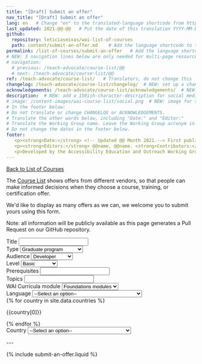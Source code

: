 ```yaml
---
title: "[Draft] Submit an offer"
nav_title: "[Draft] Submit an offer"
lang: en   # Change "en" to the translated-language shortcode from https://www.iana.org/assignments/language-subtag-registry/language-subtag-registry
last_updated: 2021-@@-@@   # Put the date of this translation YYYY-MM-DD (with month in the middle)
github:
  repository: leticiaseixas/wai-list-of-courses
  path: content/submit-an-offer.md    # Add the language shortcode to the middle of the filename, for example: content/index.fr.md
permalink: /list-of-courses/submit-an-offer   # Add the language shortcode to the end, with no slash at end, for example: /link/to/page/fr
# NEW: 3 navigation lines below are only needed for multi-page resources where you have previous and next at the bottom. If so, un-comment them; otherwise delete these lines.
# navigation:
  # previous: /teach-advocate/course-list/@@
  # next: /teach-advocate/course-list/@@
ref: /teach-advocate/course-list/   # Translators, do not change this
changelog: /teach-advocate/course-list/changelog/  # NEW: set up a changelog so it's ready for later
acknowledgements: /teach-advocate/course-list/acknowledgements/  # NEW: delete if don't have a separate acknowledgements page. And delete it in the footer below.
description:  # NEW: add a 150ish-character-description for social media   # translate the description
# image: /content-images/wai-course-list/social.png  # NEW: image for social media (leave commented out if we don't have a specific one for this reource)
# In the footer below:
# Do not translate or change CHANGELOG or ACKNOWLEDGEMENTS.
# Translate the other words below, including "Date:" and "Editor:"
# Translate the Working Group name. Leave the Working Group acronym in English.
# Do not change the dates in the footer below.
footer: 
   <p><strong>Date:</strong> <!-- Updated @@ Month 2021.--> First published Month 20@@. CHANGELOG.</p>
   <p><strong>Editors:</strong> @@name, @@name. <strong>Contributors:</strong> @@name, @@name, and <a href="https://www.w3.org/groups/wg/eowg/participants">participants of the EOWG</a>. ACKNOWLEDGEMENTS lists contributors and credits.</p>
   <p>Developed by the Accessibility Education and Outreach Working Group (<a href="http://www.w3.org/WAI/EO/">EOWG</a>). Developed as part of the <a href="https://www.w3.org/WAI/about/projects/wai-coop/">WAI-CooP project</a>, co-funded by the European Commission.</p>
---
```


<div style="grid-column: 4 / span 4">

<style>
{% include css/styles.css %}
main > header { grid-column: 4 / span 4; }
</style>

<a href="../">Back to List of Courses</a>

<form>
  <p>The <a href="../">Course List</a> shows offers from different vendors, so that people can make informed decisions when they choose a course, training, or certification offer.</p>
  <p>We'd like to display as many offers as we can, we welcome you to submit yours using this form.</p>
  <p>Note: all information will be publicly available as this page generates a Pull Request on our GitHub repository.</p>


<div class="field">
    <label for="offer-name">Title</label>
    <input type="text" id="offer-name" required>
</div>

<div class="field">
    <label for="offer-type">Type</label>
    <select id="offer-type">
        <option value="offer-type-graduate">Graduate program</option>
        <option value="offer-type-undergraduate">Undergraduate program</option>
        <option value="offer-type-training">Training program</option>
        <option value="offer-type-certification">Professional certification</option>
        <option value="offer-type-other">Other</option>
    </select>
</div>

<div class="field">
    <label for="offer-audience">Audience</label>
    <select id="offer-audience">
        <option value="offer-audience-developer">Developer</option>
        <option value="offer-audience-designer">Designer</option>
        <option value="offer-audience-content-author">Content author</option>
        <option value="offer-audience-manager">Manager</option>
        <option value="offer-audience-tester">Tester</option>        
        <option value="offer-audience-other">Other</option>
    </select>
</div>

<div class="field">
    <label for="offer-level">Level</label>
    <select id="offer-level">
        <option value="offer-level-basic">Basic</option>
        <option value="offer-level-intermediate">Intermediate</option>
        <option value="offer-level-advanced">Advanced</option>
    </select>
</div>

<div class="field">
    <label for="offer-prerequisites">Prerequisites</label>
    <input type="text" id="prerequisites">
</div>

<div class="field">
    <label for="offer-topics">Topics</label>
    <input type="text" id="topics">
</div>

<div class="field">
    <label for="offer-curricula_correspondence">WAI Curricula module</label>
    <select id="offer-curricula_correspondence">
        <option value="offer-curricula_correspondence-foundations">Foundations modules</option>
        <option value="offer-curricula_correspondence-developer">Developer modules</option>
        <option value="offer-curricula_correspondence-none">None</option>
    </select>
</div>

<div class="field">
    <label for="offer-language">Language</label>
    <select name="language" id="language">
        <option value="">--Select an option--</option>
        {% for language in site.data.lang %}
            <option value="{{ language["name"] }}">{{ language["name"] }} ({{language["name"] }})</option>
        {% endfor %}
    </select>
</div>
        {% for country in site.data.countries %}
            <p>{{country[0]}}</p>
        {% endfor %}
<div class="field">
    <label for="country">Country</label>
    <select name="country" id="country">
        <option value="">--Select an option--</option>
        {% for country in site.data.countries %}
            <option value="{{ country.name }} ">{{ country.name }} ({{country.nativeName}})</option>
        {% endfor %}
    </select>
</div>

<p>---</p>
{% include submit-an-offer.liquid %}
</form>
</div>
<script>
{% include js/offers.js %}
</script>